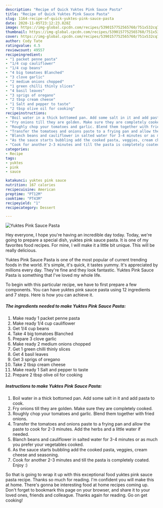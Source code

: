 ```yaml
---
description: "Recipe of Quick Yuktes Pink Sauce Pasta"
title: "Recipe of Quick Yuktes Pink Sauce Pasta"
slug: 1164-recipe-of-quick-yuktes-pink-sauce-pasta
date: 2020-11-05T23:12:23.828Z
image: https://img-global.cpcdn.com/recipes/5390157752565760/751x532cq70/yuktes-pink-sauce-pasta-recipe-main-photo.jpg
thumbnail: https://img-global.cpcdn.com/recipes/5390157752565760/751x532cq70/yuktes-pink-sauce-pasta-recipe-main-photo.jpg
cover: https://img-global.cpcdn.com/recipes/5390157752565760/751x532cq70/yuktes-pink-sauce-pasta-recipe-main-photo.jpg
author: Cody Tate
ratingvalue: 4.5
reviewcount: 49557
recipeingredient:
- "1 packet penne pasta"
- "1/4 cup cauliflower"
- "1/4 cup beans"
- "4 big tomatoes Blanched"
- "3 clove garlic"
- "2 medium onions chopped"
- "1 green chilli thinly slices"
- "4 basil leaves"
- "3 sprigs of oregano"
- "2 tbsp cream cheese"
- "1 Salt and pepper to taste"
- "2 tbsp olive oil for cooking"
recipeinstructions:
- "Boil water in a thick bottomed pan. Add some salt in it and add pasta to cook."
- "Fry onions till they are golden. Make sure they are completely cooked."
- "Roughly chop your tomatoes and garlic. Blend them together with fried onions."
- "Transfer the tomatoes and onions paste to a frying pan and allow the paste to cook for 2-3 minutes. Add the herbs and a little water if needed."
- "Blanch beans and cauliflower in salted water for 3-4 minutes or as much you prefer your vegetables cooked."
- "As the sauce starts bubbling add the cooked pasta, veggies, cream cheese and seasoning."
- "Cook for another 2-3 minutes and till the pasta is completely coated. Enjoy :)"
categories:
- Recipe
tags:
- yuktes
- pink
- sauce

katakunci: yuktes pink sauce 
nutrition: 167 calories
recipecuisine: American
preptime: "PT12M"
cooktime: "PT43M"
recipeyield: "1"
recipecategory: Dessert

---
```



![Yuktes Pink Sauce Pasta](https://img-global.cpcdn.com/recipes/5390157752565760/751x532cq70/yuktes-pink-sauce-pasta-recipe-main-photo.jpg)

Hey everyone, I hope you're having an incredible day today. Today, we're going to prepare a special dish, yuktes pink sauce pasta. It is one of my favorites food recipes. For mine, I will make it a little bit unique. This will be really delicious.

Yuktes Pink Sauce Pasta is one of the most popular of current trending foods in the world. It's simple, it's quick, it tastes yummy. It's appreciated by millions every day. They're fine and they look fantastic. Yuktes Pink Sauce Pasta is something that I've loved my whole life.




To begin with this particular recipe, we have to first prepare a few components. You can have yuktes pink sauce pasta using 12 ingredients and 7 steps. Here is how you can achieve it.

<!--inarticleads1-->

##### The ingredients needed to make Yuktes Pink Sauce Pasta:

1. Make ready 1 packet penne pasta
1. Make ready 1/4 cup cauliflower
1. Get 1/4 cup beans
1. Take 4 big tomatoes Blanched
1. Prepare 3 clove garlic
1. Make ready 2 medium onions chopped
1. Get 1 green chilli thinly slices
1. Get 4 basil leaves
1. Get 3 sprigs of oregano
1. Take 2 tbsp cream cheese
1. Make ready 1 Salt and pepper to taste
1. Prepare 2 tbsp olive oil for cooking




<!--inarticleads2-->

##### Instructions to make Yuktes Pink Sauce Pasta:

1. Boil water in a thick bottomed pan. Add some salt in it and add pasta to cook.
1. Fry onions till they are golden. Make sure they are completely cooked.
1. Roughly chop your tomatoes and garlic. Blend them together with fried onions.
1. Transfer the tomatoes and onions paste to a frying pan and allow the paste to cook for 2-3 minutes. Add the herbs and a little water if needed.
1. Blanch beans and cauliflower in salted water for 3-4 minutes or as much you prefer your vegetables cooked.
1. As the sauce starts bubbling add the cooked pasta, veggies, cream cheese and seasoning.
1. Cook for another 2-3 minutes and till the pasta is completely coated. Enjoy :)




So that is going to wrap it up with this exceptional food yuktes pink sauce pasta recipe. Thanks so much for reading. I'm confident you will make this at home. There's gonna be interesting food at home recipes coming up. Don't forget to bookmark this page on your browser, and share it to your loved ones, friends and colleague. Thanks again for reading. Go on get cooking!
